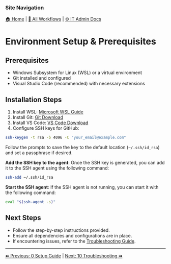 <!-- description: Documentation about Environment Setup & Prerequisites for Your Organization. -->

### Site Navigation
[🏠 Home](../../README.md) | [📂 All Workflows](../../users/users.md) | [⚙ IT Admin Docs](../README.md)

# Environment Setup & Prerequisites

## Prerequisites
- Windows Subsystem for Linux (WSL) or a virtual environment
- Git installed and configured
- Visual Studio Code (recommended) with necessary extensions

## Installation Steps
1. Install WSL: [Microsoft WSL Guide](https://learn.microsoft.com/en-us/windows/wsl/install)
2. Install Git: [Git Download](https://git-scm.com/downloads)
3. Install VS Code: [VS Code Download](https://code.visualstudio.com/)
4. Configure SSH keys for GitHub:

```sh
ssh-keygen -t rsa -b 4096 -C "your_email@example.com"
```

  Follow the prompts to save the key to the default location (`~/.ssh/id_rsa`) and set a passphrase if desired.

  **Add the SSH key to the agent**:
  Once the SSH key is generated, you can add it to the SSH agent using the following command:
  
```sh
ssh-add ~/.ssh/id_rsa
```

  **Start the SSH agent**:
  If the SSH agent is not running, you can start it with the following command:
  
```sh
eval "$(ssh-agent -s)"
```

## Next Steps
- Follow the step-by-step instructions provided.
- Ensure all dependencies and configurations are in place.
- If encountering issues, refer to the [Troubleshooting Guide](10-troubleshooting.md).

---

[⬅ Previous: 0 Setup Guide](0-setup-guide.md) | [Next: 10 Troubleshooting ➡](10-troubleshooting.md)
